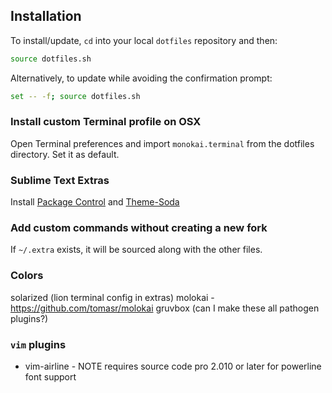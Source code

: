 ## Installation

To install/update, `cd` into your local `dotfiles` repository and then:

```bash
source dotfiles.sh
```

Alternatively, to update while avoiding the confirmation prompt:

```bash
set -- -f; source dotfiles.sh
```

### Install custom Terminal profile on OSX

Open Terminal preferences and import ```monokai.terminal``` from the dotfiles directory. Set it as default.

### Sublime Text Extras
Install [Package Control](https://packagecontrol.io) and [Theme-Soda](https://packagecontrol.io/packages/Theme%20-%20Soda)


### Add custom commands without creating a new fork

If `~/.extra` exists, it will be sourced along with the other files.

### Colors
solarized (lion terminal config in extras)
molokai - https://github.com/tomasr/molokai
gruvbox
(can I make these all pathogen plugins?)


### `vim` plugins
* vim-airline - NOTE requires source code pro 2.010 or later for powerline font support
 
